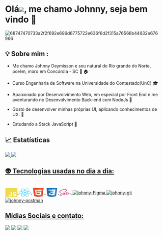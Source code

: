 # Olá<img src="https://raw.githubusercontent.com/kaueMarques/kaueMarques/master/hi.gif" width="10px">, me chamo Johnny, seja bem vindo 🎉
![68747470733a2f2f692e696d6775722e636f6d2f315a76566b44632e676966](https://user-images.githubusercontent.com/68932001/150623003-2f7afea5-fb76-45d2-99e2-d50746e2bd95.gif)


## 💡 Sobre mim :
* Me chamo Johnny Deymisson e sou natural do Rio grande do Norte, porém, moro em Concórdia - SC 📍 🏠

* Curso Engenharia de Software na Universidade do Contestado(UnC) 🎓

* Apaixonado por Desenvolvimento Web, em especial por Front End e me aventurando no Desenvolvimento Back-end com NodeJs 💚

* Gosto de desenvolver minhas próprias UI, aplicando conhecimentos de UX. 🌆

* Estudando a Stack JavaScript 🚀

## 📈 Estatísticas
 
  <a href="https://github.com/jdeymisson">
  <img height="168em" src="https://github-readme-stats.vercel.app/api?username=jdeymisson&show_icons=true&theme=highcontrast&include_all_commits=true&count_private=true"/>
  <img height="168em" src="https://github-readme-stats.vercel.app/api/top-langs/?username=jdeymisson&layout=compact&langs_count=7&theme=highcontrast"/>
 
 ## 👽 Tecnologias usadas no dia a dia: 

<div style="display: inline_block"><br>
  <img align="center" alt="johnny-Js" height="30" width="40" src="https://raw.githubusercontent.com/devicons/devicon/master/icons/javascript/javascript-plain.svg">
  <img align="center" alt="johnny-React" height="30" width="40" src="https://raw.githubusercontent.com/devicons/devicon/master/icons/react/react-original.svg">
  <img align="center" alt="johnny-HTML" height="30" width="40" src="https://raw.githubusercontent.com/devicons/devicon/master/icons/html5/html5-original.svg">
  <img align="center" alt="johnny-CSS" height="30" width="40" src="https://raw.githubusercontent.com/devicons/devicon/master/icons/css3/css3-original.svg">
  <img align="center" alt="johnny-SCSS" height="30" width="40" src="https://raw.githubusercontent.com/devicons/devicon/master/icons/sass/sass-original.svg"/> 
  <img align="center" alt="johnny-Figma" height="30" width="40" src="https://www.vectorlogo.zone/logos/figma/figma-icon.svg"/>
  <img align="center" alt="johnny-git" height="30"  width="40" src="https://www.vectorlogo.zone/logos/git-scm/git-scm-icon.svg" />
  <img align="center" alt="johnny-postman" width="30" height="30" src="https://www.vectorlogo.zone/logos/getpostman/getpostman-icon.svg" />
 
<h2>Mídias Sociais e contato:</h2>
<div> 
    <a href="https://www.linkedin.com/in/johnny-deymisson-3b223b133/" target="_blank"><img src="https://img.shields.io/badge/-LinkedIn-%230077B5?style=for-the-badge&logo=linkedin&logoColor=white" target="_blank"></a> 
   <a href="https://instagram.com/deymissonj" target="_blank"><img src="https://img.shields.io/badge/-Instagram-%23E4405F?style=for-the-badge&logo=instagram&logoColor=white" target="_blank"></a>
  <a href="https://pt-br.facebook.com/johnny.deymisson/about" target="_blank"><img src="https://img.shields.io/badge/Facebook-1877F2?style=for-the-badge&logo=facebook&logoColor=white"></a>
  <a href ="mailto:jdeymisson@gmail.com"><img src="https://img.shields.io/badge/Gmail-D14836?style=for-the-badge&logo=gmail&logoColor=white" target="_blank"></a> 
</div>
